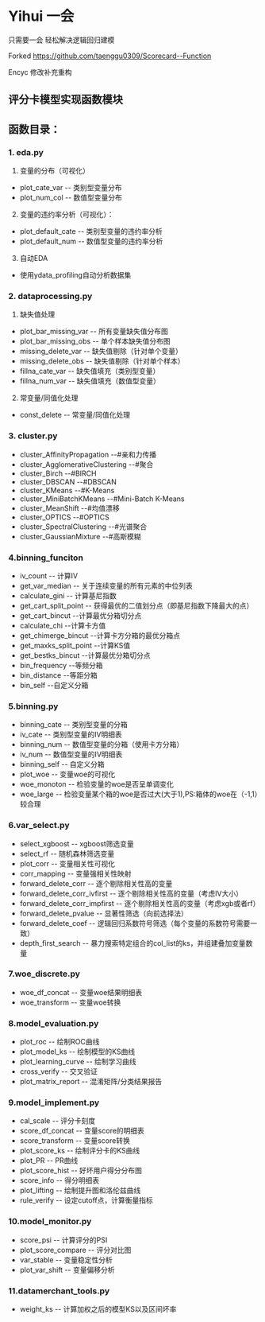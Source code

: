 # Yihui 一会

只需要一会 轻松解决逻辑回归建模

Forked https://github.com/taenggu0309/Scorecard--Function 

Encyc 修改补充重构



## 评分卡模型实现函数模块

 

## 函数目录：

### 1. eda.py

1. 变量的分布（可视化）

* plot_cate_var -- 类别型变量分布
* plot_num_col  -- 数值型变量分布

2. 变量的违约率分析（可视化）：

* plot_default_cate -- 类别型变量的违约率分析
* plot_default_num  -- 数值型变量的违约率分析

3. 自动EDA
* 使用ydata_profiling自动分析数据集

### 2. dataprocessing.py

1. 缺失值处理

* plot_bar_missing_var  -- 所有变量缺失值分布图
* plot_bar_missing_obs -- 单个样本缺失值分布图
* missing_delete_var -- 缺失值剔除（针对单个变量）
* missing_delete_obs -- 缺失值剔除（针对单个样本）
* fillna_cate_var   -- 缺失值填充（类别型变量）
* fillna_num_var    -- 缺失值填充（数值型变量）


2. 常变量/同值化处理

* const_delete -- 常变量/同值化处理


### 3. cluster.py

* cluster_AffinityPropagation       --#亲和力传播
* cluster_AgglomerativeClustering   --#聚合
* cluster_Birch                     --#BIRCH
* cluster_DBSCAN                    --#DBSCAN
* cluster_KMeans                    --#K-Means
* cluster_MiniBatchKMeans           --#Mini-Batch K-Means
* cluster_MeanShift                 --#均值漂移
* cluster_OPTICS                    --#OPTICS
* cluster_SpectralClustering        --#光谱聚合
* cluster_GaussianMixture           --#高斯模糊



### 4.binning_funciton

* iv_count              -- 计算IV
* get_var_median        -- 关于连续变量的所有元素的中位列表
* calculate_gini        -- 计算基尼指数
* get_cart_split_point  -- 获得最优的二值划分点（即基尼指数下降最大的点）
* get_cart_bincut       --计算最优分箱切分点
* calculate_chi         --计算卡方值
* get_chimerge_bincut   --计算卡方分箱的最优分箱点
* get_maxks_split_point --计算KS值
* get_bestks_bincut     --计算最优分箱切分点
* bin_frequency         --等频分箱
* bin_distance          --等距分箱
* bin_self              --自定义分箱


### 5.binning.py

* binning_cate  -- 类别型变量的分箱
* iv_cate       -- 类别型变量的IV明细表
* binning_num   -- 数值型变量的分箱（使用卡方分箱）
* iv_num        -- 数值型变量的IV明细表
* binning_self  -- 自定义分箱
* plot_woe     -- 变量woe的可视化
* woe_monoton  -- 检验变量的woe是否呈单调变化
* woe_large    -- 检验变量某个箱的woe是否过大(大于1),PS:箱体的woe在（-1,1）较合理


### 6.var_select.py

* select_xgboost  -- xgboost筛选变量
* select_rf       -- 随机森林筛选变量
* plot_corr       -- 变量相关性可视化
* corr_mapping    -- 变量强相关性映射
* forward_delete_corr -- 逐个剔除相关性高的变量
* forward_delete_corr_ivfirst  -- 逐个剔除相关性高的变量（考虑IV大小）
* forward_delete_corr_impfirst  -- 逐个剔除相关性高的变量（考虑xgb或者rf）
* forward_delete_pvalue -- 显著性筛选（向前选择法）
* forward_delete_coef   -- 逻辑回归系数符号筛选（每个变量的系数符号需要一致）
* depth_first_search    -- 暴力搜索特定组合的col_list的ks，并组建叠加变量数量

### 7.woe_discrete.py

* woe_df_concat -- 变量woe结果明细表
* woe_transform -- 变量woe转换

### 8.model_evaluation.py

* plot_roc -- 绘制ROC曲线
* plot_model_ks -- 绘制模型的KS曲线
* plot_learning_curve -- 绘制学习曲线
* cross_verify -- 交叉验证
* plot_matrix_report -- 混淆矩阵/分类结果报告

### 9.model_implement.py

* cal_scale -- 评分卡刻度
* score_df_concat -- 变量score的明细表
* score_transform -- 变量score转换
* plot_score_ks -- 绘制评分卡的KS曲线
* plot_PR -- PR曲线
* plot_score_hist -- 好坏用户得分分布图
* score_info -- 得分明细表
* plot_lifting -- 绘制提升图和洛伦兹曲线
* rule_verify -- 设定cutoff点，计算衡量指标

### 10.model_monitor.py

* score_psi -- 计算评分的PSI
* plot_score_compare -- 评分对比图
* var_stable -- 变量稳定性分析
* plot_var_shift -- 变量偏移分析


### 11.datamerchant_tools.py

* weight_ks -- 计算加权之后的模型KS以及区间坏率